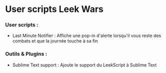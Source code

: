 # User scripts Leek Wars

### User scripts :

 - Last Minute Notifier : Affiche une pop-in d'alerte lorsqu'il vous reste des combats et que la journée touche à sa fin

### Outils & Plugins :

 - Sublime Text support : Ajoute le support du LeekScript à Sublime Text